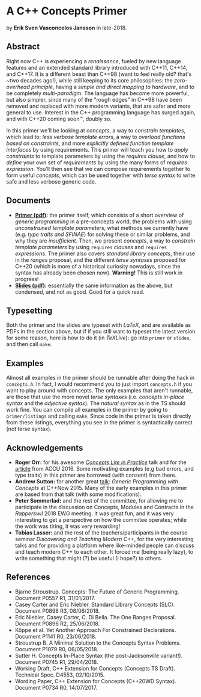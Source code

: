 A C++ Concepts Primer
=====================

by **Erik Sven Vasconcelos Jansson** in late-2018.

Abstract
--------

Right now C++ is experiencing a *renaissance*, fueled by new language features and an extended standard library introduced with C++11, C++14, and C++17. It is a different beast than C++98 (want to feel really old? that's ~two decades ago!), while still keeping to its core philosophies: the *zero-overhead principle*, having a *simple and direct mapping to hardware*, and to be completely *multi-paradigm*. The language has become more powerful, but also simpler, since many of the "rough edges" in C++98 have been removed and replaced with more modern variants, that are safer and more general to use. Interest in the C++ programming language has surged again, and with C++20 coming soon™, doubly so.

In this primer we'll be looking at *concepts*, a way to *constrain templates*, which lead to: *less verbose template errors*, a way to *overload functions based on constraints*, and more *explicitly defined function template interfaces* by using requirements. This primer will teach you how to *apply constraints* to template parameters by using the *requires clause*, and how to *define* your own set of *requirements* by using the many forms of *requires expression*. You'll then see that we can compose requirements together to form useful *concepts*, which can be used together with *terse syntax* to write safe and less verbose generic code.

Documents
---------

* **[Primer (pdf)](primer/primer.pdf):** the primer itself, which consists of a short overview of *generic programming* in a  pre-concepts world, the problems with using *unconstrained template parameters*, what methods we currently have (e.g. *type traits and SFINAE*) for solving these or similar problems, and why they are *insufficient*. Then, we present *concepts*, a way to *constrain template parameters* by using `requires` *clauses* and  `requires` *expressions*. The primer also covers *standard library concepts*, their use in the *ranges* proposal, and the different *terse syntaxes* proposed for C++20 (which is more of a historical curiosity nowadays, since the syntax has already been chosen now). **Warning!** This is still work in progress!
* **[Slides (pdf)](slides/slides.pdf):** essentially the same information as the above, but condensed, and not as good. Good for a quick read.

Typesetting
-----------

Both the primer and the slides are typeset with *LaTeX*, and are available as PDFs in the section above, but if if you still want to typeset the latest version for some reason, here is how to do it (in *TeXLive*): go into `primer` or `slides`, and then call `make`.

Examples
--------

Almost all examples in the primer should be runnable after doing the hack in `concepts.h`. In fact, I would recommend you to just import `concepts.h` if you want to play around with concepts. The only examples that aren't runnable, are those that use the more novel *terse syntaxes* (i.e. *concepts in-place syntax* and the *adjective syntax*). The *natural syntax* as in the TS should work fine. You can compile all examples in the primer by going to `primer/listings` and calling `make`. Since code in the primer is taken directly from these listings, everything you see in the primer is syntactically correct (not terse syntax).

Acknowledgements
----------------

* **Roger Orr:** for his awesome [*Concepts Lite in Practice*](https://www.youtube.com/watch?v=S1Z-RbygAlw) talk and for the [article](https://accu.org/index.php/journals/2246) from ACCU 2016. Some motivating examples (e.g bad errors, and type traits) in this primer are borrowed (with consent) from there.
* **Andrew Sutton:** for another great [talk](https://www.youtube.com/watch?v=_rBhX-FJCdg): *Generic Programming with Concepts* at C++Now 2015. Many of the early examples in this primer are based from that talk (with some modifications).
* **Peter Sommerlad:** and the rest of the committee, for allowing me to participate in the discussion on Concepts, Modules and Contracts in the *Rapperswil* 2018 EWG meeting. It was great fun, and it was very interesting to get a perspective on how the commitee operates; while the work was tiring, it was very rewarding!
* **Tobias Lasser:** and the rest of the teachers/participants in the course seminar *Discovering and Teaching Modern C++*, for the very interesting talks and for providing a platform where like-minded people can discuss and teach modern C++ to each other. It forced me (being really lazy), to write something that might (?) be useful (I hope?) to others.

References
----------

* Bjarne Stroustrup. Concepts: The Future of Generic Programming. Document P0557 R1, 31/01/2017.
* Casey Carter and Eric Niebler. Standard Library Concepts (SLC). Document P0898 R3, 08/06/2018.
* Eric Niebler, Casey Carter, C. Di Bella. The One Ranges Proposal. Document P0896 R2, 25/06/2018.
* Köppe et al. Yet Another Approach For Constrained Declarations. Document P1141 R0, 23/06/2018.
* Stroustrup B. A Minimal Solution to the Concepts Syntax Problems. Document P1079 R0, 06/05/2018.
* Sutter H. Concepts In-Place Syntax (the post-Jacksonville variant!). Document P0745 R1, 29/04/2018.
* Working Draft, C++ Extension for Concepts (Concepts TS Draft). Technical Spec. D4553, 02/10/2015.
* Wording Paper, C++ Extension for Concepts (C++20WD Syntax). Document P0734 R0, 14/07/2017.
